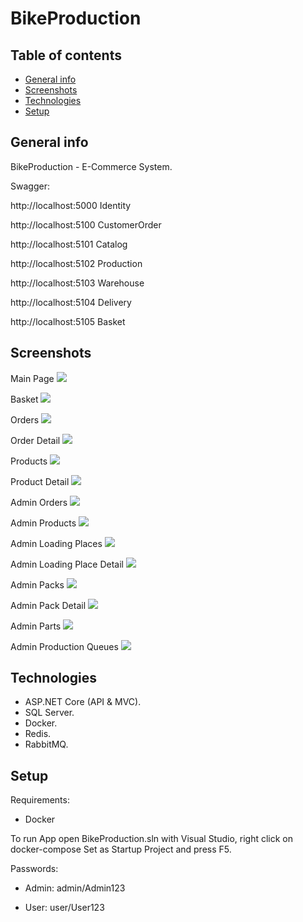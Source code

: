 # BikeProduction

## Table of contents

- [General info](#general-info)
- [Screenshots](#screenshots)
- [Technologies](#technologies)
- [Setup](#setup)

## General info

BikeProduction - E-Commerce System.

Swagger:

http://localhost:5000 Identity

http://localhost:5100 CustomerOrder

http://localhost:5101 Catalog

http://localhost:5102 Production

http://localhost:5103 Warehouse 

http://localhost:5104 Delivery

http://localhost:5105 Basket

## Screenshots

Main Page
![](./img/user/MainPage.png)


Basket
![](./img/user/BasketView.png)


Orders
![](./img/user/OrdersView.png)


Order Detail
![](./img/user/OrderDetail.png)


Products
![](./img/user/ProductsView.png)


Product Detail
![](./img/user/ProductDetailView.png)


Admin Orders
![](./img/admin/AdminOrders.png)


Admin Products
![](./img/admin/AdminProducts.png)


Admin Loading Places
![](./img/admin/AdminLoadingPlaces.png)


Admin Loading Place Detail
![](./img/admin/AdminLoadingPlaceDetail.png)


Admin Packs
![](./img/admin/AdminPacks.png)


Admin Pack Detail
![](./img/admin/AdminPackDetail.png)


Admin Parts
![](./img/admin/AdminParts.png)


Admin Production Queues
![](./img/admin/AdminProductionQueues.png)

## Technologies

- ASP.NET Core (API & MVC).
- SQL Server.
- Docker.
- Redis.
- RabbitMQ.

## Setup

Requirements:

- Docker

To run App open BikeProduction.sln with Visual Studio, right click on docker-compose Set as Startup Project and press F5.

Passwords:

- Admin:
  admin/Admin123

- User:
  user/User123
